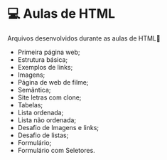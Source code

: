 # 💻 Aulas de HTML

Arquivos desenvolvidos durante as aulas de HTML📂

* Primeira página web;
* Estrutura básica;
* Exemplos de links;
* Imagens;
* Página de web de filme;
* Semântica;
* Site letras com clone;
* Tabelas;
* Lista ordenada;
* Lista não ordenada;
* Desafio de Imagens e links;
* Desafio de listas;
* Formulário;
* Formulário com Seletores.
